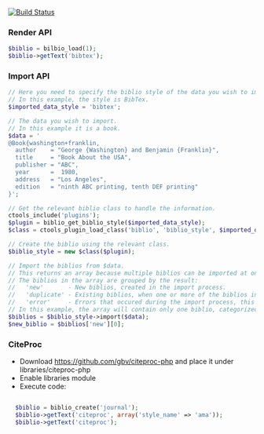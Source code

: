 [![Build Status](https://travis-ci.org/amitaibu/biblio.png?branch=7.x-3.x)](https://travis-ci.org/amitaibu/biblio)

### Render API

```php
$biblio = bilbio_load(1);
$biblio->getText('bibtex');
```

### Import API

```php
// Here you need to specify the biblio style of the data you wish to import.
// In this example, the style is BibTex.
$imported_data_style = 'bibtex';

// The data you wish to import.
// In this example it is a book.
$data = '
@Book{washington+franklin,
  author    = "George {Washington} and Benjamin {Franklin}",
  title     = "Book About the USA",
  publisher = "ABC",
  year      =  1980,
  address   = "Los Angeles",
  edition   = "ninth ABC printing, tenth DEF printing"
}';

// Get the relevant biblio class to handle the information.
ctools_include('plugins');
$plugin = biblio_get_biblio_style($imported_data_style);
$class = ctools_plugin_load_class('biblio', 'biblio_style', $imported_data_style, 'class');

// Create the biblio using the relevant class.
$biblio_style = new $class($plugin);

// Import the biblios from $data.
// This returns an array because multiple biblios can be imported at once.
// The biblios in the array are grouped by the result:
//   'new'       - New biblios, created in the import process.
//   'duplicate' - Existing biblios, when one or more of the biblios in the data are identical to existing biblios.
//   'error'     - Errors that occured during the import process, this means one or more biblios failed to import.
// In this example, the array will contain only one biblio, categorized as 'new'.
$biblios = $biblio_style->import($data);
$new_biblio = $biblios['new'][0];
```



### CiteProc

* Download https://github.com/gbv/citeproc-php and place it under libraries/citeproc-php
* Enable libraries module
* Execute code:

```php

  $biblio = biblio_create('journal');
  $biblio->getText('citeproc', array('style_name' => 'ama'));
  $biblio->getText('citeproc');
```
